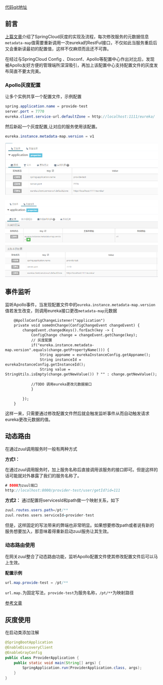 [代码git地址](https://github.com/goofly/springcloud-gray/tree/master/springcloud-gray-apollo)

## 前言

   [上篇文章](https://segmentfault.com/a/1190000017412946)介绍了SpringCloud灰度的实现及流程，每次修改服务的元数据信息`metadata-map`值需要重新调用一次eureka的RestFul接口，不仅如此当服务重启后又会重新读最初的配置值，这样不仅麻烦而且还不可靠。

   在经过与SpringCloud Config 、Disconf、Apollo等配置中心作出对比后，发现被Apollo友好方便的管理端所深深吸引，再加上该配置中心支持配置文件的灰度发布简直不要太完美。



### Apollo灰度配置

让多个实例共享一个配置文件，示例配置

```java
spring.application.name = provide-test
server.port = 7770
eureka.client.service-url.defaultZone = http://localhost:1111/eureka/
```

然后新起一个灰度配置,让对应的服务使用该配置。

```java
eureka.instance.metadata-map.version = v1
```

![主版本](https://github.com/goofly/file/blob/master/SpringCloud-xli/%E4%B8%BB%E7%89%88%E6%9C%AC.png?raw=true)

![](https://github.com/goofly/file/blob/master/SpringCloud-xli/%E7%81%B0%E5%BA%A6%E7%89%88%E6%9C%AC.png?raw=true)



## 事件监听

   监听Apollo事件，当发现配置文件中的`eureka.instance.metadata-map.version`值若发生改变，则调用eureka接口更改`metadata-map`元数据

```
	@ApolloConfigChangeListener("application")
	private void someOnChange(ConfigChangeEvent changeEvent) {
		changeEvent.changedKeys().forEach(key -> {
			ConfigChange change = changeEvent.getChange(key);
			// 灰度配置
			if("eureka.instance.metadata-map.version".equals(change.getPropertyName())) {
				String appname = eurekaInstanceConfig.getAppname();
				String instanceId = eurekaInstanceConfig.getInstanceId();
				String value = StringUtils.isEmpty(change.getNewValue()) ? "" : change.getNewValue();
			
			//TODO 调用eureka更改元数据接口
			}

		});
	}
```

这样一来，只需要通过修改配置文件然后就会触发监听事件从而自动触发请求eureka更改元数据的值。



## 动态路由

在通过zuul调用服务时一般有两种方式

**方式1：**

​    在通过zuul调用服务时，加上服务名称后直接调用该服务的接口即可。但是这样的话可能就对外暴露了我们的服务名称了。

```java
# 8000为zuul端口
http://localhost:8000/provider-test/user/getId?id=111
```

**方式2：**
通过配置将servicesId和path做一个映射关系，如下

```java
zuul.routes.users.path=/pt/**
zuul.routes.users.serviceId=provider-test
```

​    但是，这样固定的写法带来的弊端也非常明显。如果想要修改path或者说有新的服务想要加入，那意味着得重新启动zuul服务让其生效。

### 动态路由使用

在网关zuul整合了动态路由功能，监听Apollo配置文件使其修改配置文件后可以马上生效。

**配置示例**

```java
url.map.provide-test = /pt/**
```

`url.map.`为固定写法，`provide-test`为服务名称，`/pt/**`为映射路径

[参考文章](https://blog.csdn.net/u013815546/article/details/68944039)

## 灰度使用

在启动类添加注解

```java
@SpringBootApplication
@EnableDiscoveryClient
@EnableGrayConfig
public class ProviderApplication {
    public static void main(String[] args) {
        SpringApplication.run(ProviderApplication.class, args);
    }
}
```



